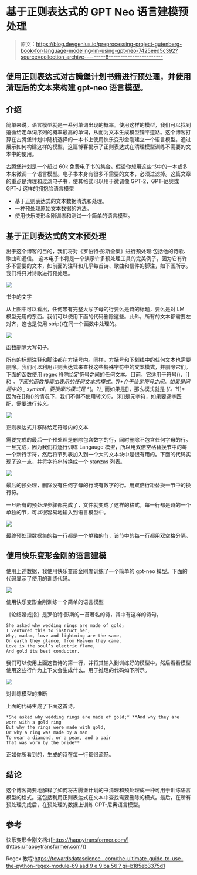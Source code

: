 # 基于正则表达式的 GPT Neo 语言建模预处理

> 原文：<https://blog.devgenius.io/preprocessing-project-gutenberg-book-for-language-modeling-lm-using-gpt-neo-7425eed5c392?source=collection_archive---------8----------------------->

## 使用正则表达式对古腾堡计划书籍进行预处理，并使用清理后的文本来构建 gpt-neo 语言模型。

## 介绍

简单来说，语言模型就是一系列单词出现的概率。使用这样的模型，我们可以找到遵循给定单词序列的概率最高的单词，从而为文本生成模型铺平道路。这个博客打算在古腾堡计划中随机选择的一本书上使用快乐变形金刚建立一个语言模型。通过展示如何构建这样的模型，这篇博客揭示了正则表达式在清理模型训练不需要的文本中的使用。

古腾堡计划是一个超过 60k 免费电子书的集合。假设你想用这些书中的一本或多本来微调一个语言模型。电子书本身有很多不需要的文本，必须过滤掉。这篇文章的重点是清理和过滤电子书，使其格式可以用于微调像 GPT-2，GPT-尼奥或 GPT-J 这样的拥抱脸语言模型

*   基于正则表达式的文本数据清洗和处理。
*   一种预处理原始文本数据的方法。
*   使用快乐变形金刚训练和测试一个简单的语言模型。

## 基于正则表达式的文本预处理

出于这个博客的目的，我们将对《罗伯特·彭斯全集》进行预处理:包括他的诗歌、歌曲和通信。 这本电子书将是一个演示许多预处理工具的完美例子，因为它有许多不需要的文本，如前面的注释和几乎每首诗、歌曲和信件的脚注，如下图所示。我们将只对诗歌进行预处理。

![](img/991bc65129ad7e7bc3b1eb8da01de41c.png)

书中的文字

从上图中可以看出，任何带有完整大写字母的行要么是诗的标题，要么是对 LM 模型无用的东西。我们可以使用下面的代码删除这些。此外，所有的文本都需要左对齐，这也是使用 strip()在同一个函数中处理的。

![](img/566669c26cafb2117b0abc21b6a58620.png)

函数删除大写句子。

所有的标题注释和脚注都在方括号内。同样，方括号和下划线中的任何文本也需要删除。我们可以利用正则表达式来查找这些特殊字符中的文本模式，并删除它们。下面的函数使用 regex 移除给定符号之间的任何文本。目前，它适用于符号()、[]和 _。下面的函数搜索由*表示的任何文本的模式。*?)*介于给定符号之间。如果是问题中的 _ symbol，要搜索的模式是 *_(。*?)_* 而如果是[]，那么模式就是 *\[(。*?)\]* 因为在[]和()的情况下，我们不得不使用转义符。[和]是元字符，如果要逐字匹配，需要进行转义。

![](img/a4d7cc1b7269387cc33b5f52acd07cd0.png)

正则表达式并移除给定符号内的文本

需要完成的最后一个预处理是删除包含数字的行，同时删除不包含任何字母的行。一旦完成，因为我们将逐行训练 Langauge 模型，所以用双倍空格替换节中的每一个新行字符，然后将节列表加入到一个大的文本块中是很有用的。下面的代码实现了这一点，并将字符串转换成一个 stanzas 列表。

![](img/e1b43ecc607582dd77034c5751da6277.png)

最后的预处理，删除没有任何字母的行或有数字的行。用双倍行距替换一节中的换行符。

一旦所有的预处理步骤都完成了，文件就变成了这样的格式，每一行都是诗的一个单独的节，可以很容易地输入到语言模型中。

![](img/08267bc0d254027e278b018cb3110d19.png)

最终预处理数据集的每一行都是一个单独的节，该节中的每一行都用双空格分隔。

## 使用快乐变形金刚的语言建模

使用上述数据，我使用快乐变形金刚库训练了一个简单的 gpt-neo 模型。下面的代码显示了使用的训练代码。

![](img/0634274999074f29297112654b88abee.png)

使用快乐变形金刚训练一个简单的语言模型

《论结婚戒指》是罗伯特·彭斯的一首著名的诗，其中有这样的诗句。

```
She asked why wedding rings are made of gold;
I ventured this to instruct her;
Why, madam, love and lightning are the same,
On earth they glance, from Heaven they came.
Love is the soul’s electric flame,
And gold its best conductor.
```

我们可以使用上面这首诗的第一行，并将其输入到训练好的模型中，然后看看模型使用这些行作为上下文会生成什么。用于推理的代码如下所示。

![](img/32bcd8256231e0f0f4be85a7c21155f2.png)

对训练模型的推断

上面的代码生成了下面这首诗。

```
*She asked why wedding rings are made of gold;* **And why they are worn with a gold ring
But why the rings were made with gold,
Or why a ring was made by a man
To wear a diamond, or a pear, and a pair
That was worn by the bride**
```

正如你所看到的，生成的诗在每一行都很流畅。

## 结论

这个博客简要地解释了如何将古腾堡计划的书清理和预处理成一种可用于训练语言模型的格式。这包括利用正则表达式在文本中查找需要删除的模式。最后，在所有预处理完成后，在预处理的数据上训练 GPT-尼奥语言模型。

## 参考

快乐变形金刚文档:([https://happytransformer.com/](https://happytransformer.com/))

Regex 教程:[https://towardsdatascience . com/the-ultimate-guide-to-use-the-python-regex-module-69 aad 9 e 9 ba 56？gi=b185eb3375d1](https://towardsdatascience.com/the-ultimate-guide-to-using-the-python-regex-module-69aad9e9ba56?gi=b185eb3375d1)